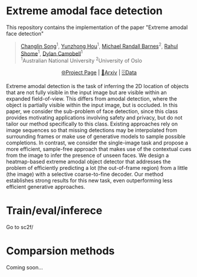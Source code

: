 # Extreme amodal face detection

This repository contains the implementation of the paper "Extreme amodal face detection"

<!-- Keywords: Image Inpainting, Diffusion Models, Image Generation -->

> [Changlin Song](https://charliesong1999.github.io/)<sup>1</sup>, [Yunzhong Hou](https://hou-yz.github.io/)<sup>1</sup>, [Michael Randall Barnes](https://xinntao.github.io/)<sup>2</sup>, [Rahul Shome](https://rahulsho.me/)<sup>1</sup>, [Dylan Campbell](https://sites.google.com/view/djcampbell)<sup>1</sup><br>
> <sup>1</sup>Australian National University <sup>2</sup>University of Oslo


<p align="center">
  <a href="https://charliesong1999.github.io/exaft_web/">🌐Project Page</a> |
  <a href="https://arxiv.org/abs/2510.06791">📜Arxiv</a> |
  <a href="https://drive.google.com/drive/folders/1FM-YG7vuBazMkVu-3es4PPXXuxigHiuF?dmr=1&ec=wgc-drive-hero-gotof">🗄️Data</a>
  <!-- <a href="https://drive.google.com/file/d/1IkEBWcd2Fui2WHcckap4QFPcCI0gkHBh/view">📹Video</a> |
  <a href="https://huggingface.co/spaces/TencentARC/BrushNet">🤗Hugging Face Demo</a> | -->
</p>

Extreme amodal detection is the task of inferring the 2D location of objects that are not fully visible in the input image but are visible within an expanded field-of-view. This differs from amodal detection, where the object is partially visible within the input image, but is occluded. In this paper, we consider the sub-problem of face detection, since this class provides motivating applications involving safety and privacy, but do not tailor our method specifically to this class. Existing approaches rely on image sequences so that missing detections may be interpolated from surrounding frames or make use of generative models to sample possible completions. In contrast, we consider the single-image task and propose a more efficient, sample-free approach that makes use of the contextual cues from the image to infer the presence of unseen faces. We design a heatmap-based extreme amodal object detector that addresses the problem of efficiently predicting a lot (the out-of-frame region) from a little (the image) with a selective coarse-to-fine decoder. Our method establishes strong results for this new task, even outperforming less efficient generative approaches.

# Train/eval/inferece

Go to sc2f/

# Comparsion methods

Coming soon...


